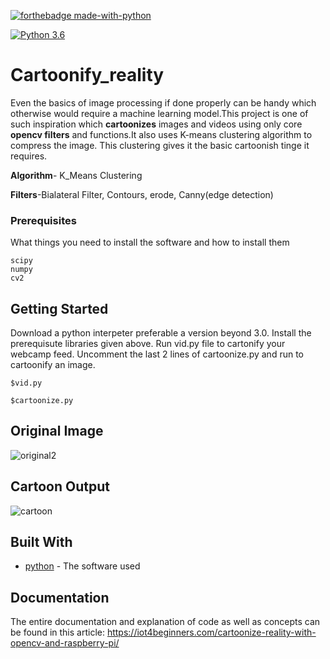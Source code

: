 [![forthebadge made-with-python](http://ForTheBadge.com/images/badges/made-with-python.svg)](https://www.python.org/)

[![Python 3.6](https://img.shields.io/badge/python-3.6-green.svg)](https://www.python.org/downloads/release/python-360/) 

# Cartoonify_reality
Even the basics of image processing if done properly can be handy which otherwise would require a machine learning model.This project is one of such inspiration which **cartoonizes** images and videos using only core **opencv filters** and functions.It also uses K-means clustering algorithm to compress the image. This clustering gives it the basic cartoonish tinge it requires.

**Algorithm**- K_Means Clustering

**Filters**-Bialateral Filter, Contours, erode, Canny(edge detection)


### Prerequisites

What things you need to install the software and how to install them

```
scipy 
numpy 
cv2
```

## Getting Started
Download a python interpeter preferable a version beyond 3.0. Install the prerequisute libraries given above. Run vid.py file to cartonify your webcamp feed. Uncomment the last 2 lines of cartoonize.py and run to cartoonify an image.

```
$vid.py     
                    
$cartoonize.py
```
## Original Image
![original2](https://user-images.githubusercontent.com/65017645/119256366-fc4cf300-bbdd-11eb-9397-cee251b60c8d.jpg)


## Cartoon Output
![cartoon](https://user-images.githubusercontent.com/65017645/119256368-00791080-bbde-11eb-9af7-24dcf098cbd2.jpg)


## Built With
* [python](https://www.python.org/) - The software used

## Documentation
The entire documentation and explanation of code as well as concepts can be found in this article: https://iot4beginners.com/cartoonize-reality-with-opencv-and-raspberry-pi/
